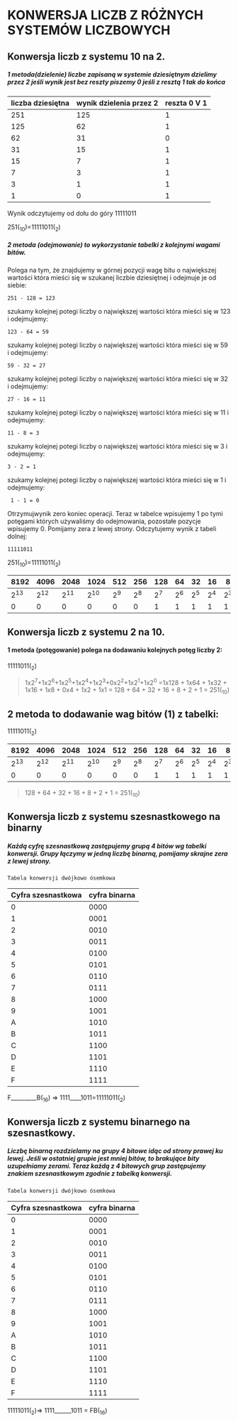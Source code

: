 KONWERSJA LICZB Z RÓŻNYCH SYSTEMÓW LICZBOWYCH
===========================================
Konwersja liczb z systemu 10 na 2.
---------------------------------------------
##### 1 metoda(dzielenie) liczbe zapisaną w systemie dziesiętnym dzielimy przez 2 jeśli wynik jest bez reszty piszemy 0 jeśli z resztą 1 tak do końca

| liczba dziesiętna |wynik dzielenia przez 2 |reszta 0 V 1|
| ------ | ------ |  ------ |
|251 |125|1|
| 125|62 |1|
| 62 |31 |0|
| 31 |15 |1|
|15  | 7 |1|
| 7  | 3 |1|
| 3  | 1 |1|
| 1  | 0 |1|

Wynik odczytujemy od dołu do góry 11111011

251(<sub>10</sub>)=11111011(<sub>2</sub>)

##### 2 metoda (odejmowanie) to wykorzystanie tabelki z kolejnymi wagami bitów. 
Polega na tym, że znajdujemy w górnej pozycji wagę bitu o największej wartości która mieści się w szukanej liczbie dziesiętnej i odejmuje je od siebie:

    251 - 128 = 123

szukamy kolejnej potegi liczby  o największej wartości która mieści się w 123 i odejmujemy:
    
    123 - 64 = 59

szukamy kolejnej potegi liczby  o największej wartości która mieści się w 59 i odejmujemy:
    
    59 - 32 = 27

szukamy kolejnej potegi liczby  o największej wartości która mieści się w 32 i odejmujemy:
    
    27 - 16 = 11

szukamy kolejnej potegi liczby  o największej wartości która mieści się w 11 i odejmujemy:
    
    11 - 8 = 3

szukamy kolejnej potegi liczby  o największej wartości która mieści się w 3 i odejmujemy:
    
    3 - 2 = 1

szukamy kolejnej potegi liczby  o największej wartości która mieści się w 1 i odejmujemy:
    
     1 - 1 = 0

Otrzymujwynik zero koniec operacji. Teraz w tabelce wpisujemy 1 po tymi potęgami których używaliśmy do odejmowania, pozostałe pozycje wpisujemy 0. Pomijamy zera z lewej strony. Odczytujemy wynik z tabeli dolnej:

    11111011
    
251(<sub>10</sub>)=11111011(<sub>2</sub>)

8192 |4096 |2048|1024 |512 |256 |128 |64 | 32 |16 | 8 |4|2|1|
| - | - | - | - | - | -| - | - | - | - | - | - |  -| - |  
|2<sup>13</sup>|2<sup>12</sup>|2<sup>11</sup>|2<sup>10</sup>|2<sup>9</sup>|2<sup>8</sup>|2<sup>7</sup>|2<sup>6</sup>|2<sup>5</sup>|2<sup>4</sup>|2<sup>3</sup>|2<sup>2</sup>|2<sup>1</sup>|2<sup>0</sup>|
 | 0 |0 | 0 | 0 | 0 | 0 | 1 | 1 | 1 | 1 | 1 | 0 | 1| 1 |
 
 Konwersja liczb z systemu 2 na 10.
---------------------------------------------
#### 1 metoda (potęgowanie) polega na dodawaniu kolejnych potęg liczby 2:
11111011(<sub>2</sub>)

>1x2<sup>7</sup>+1x2<sup>6</sup>+1x2<sup>5</sup>+1x2<sup>4</sup>+1x2<sup>3</sup>+0x2<sup>2</sup>+1x2<sup>1</sup>+1x2<sup>0</sup> =1x128 + 1x64 + 1x32 + 1x16 + 1x8 + 0x4 + 1x2 + 1x1 = 128 + 64 + 32 + 16 + 8 + 2 + 1 = 251(<sub>10</sub>)
## 2 metoda to dodawanie wag bitów (1) z tabelki:
11111011(<sub>2</sub>)

8192 |4096 |2048|1024 |512 |256 |128 |64 | 32 |16 | 8 |4|2|1|
| - | - | - | - | - | -| - | - | - | - | - | - |  -| - |  
|2<sup>13</sup>|2<sup>12</sup>|2<sup>11</sup>|2<sup>10</sup>|2<sup>9</sup>|2<sup>8</sup>|2<sup>7</sup>|2<sup>6</sup>|2<sup>5</sup>|2<sup>4</sup>|2<sup>3</sup>|2<sup>2</sup>|2<sup>1</sup>|2<sup>0</sup>|
 | 0 |0 | 0 | 0 | 0 | 0 | 1 | 1 | 1 | 1 | 1 | 0 | 1| 1 |
 
>128 + 64 + 32 + 16 + 8 + 2 + 1 = 251(<sub>10</sub>)

 Konwersja liczb z systemu szesnastkowego na binarny
 -----------------------------------------------
 ##### Każdą cyfrę szesnastkową zastępujemy grupą 4 bitów wg tabelki konwersji. Grupy łączymy w jedną liczbę binarną, pomijamy skrajne zera z lewej strony.

    Tabela konwersji dwójkowo ósemkowa
    
|Cyfra szesnastkowa| cyfra binarna|
|------------|------------|
| 0 | 0000 |
| 1 | 0001 |
| 2 | 0010 |
| 3 | 0011 |
| 4 | 0100 |
| 5 | 0101 |
| 6 | 0110 |
| 7 | 0111 |
| 8 | 1000 |
| 9 | 1001 |
| A | 1010 |
| B | 1011 |
| C | 1100 |
| D | 1101 |
| E | 1110 |
| F | 1111 |

F_________B(<sub>16</sub>) =>
1111____1011=11111011(<sub>2</sub>)

 Konwersja liczb z systemu binarnego na szesnastkowy.
 -----------------------------------------------
 ##### Liczbę binarną rozdzielamy na grupy 4 bitowe idąc od strony prawej ku lewej. Jeśli w ostatniej grupie jest mniej bitów, to brakujące bity uzupełniamy zerami. Teraz każdą z 4 bitowych grup zastępujemy znakiem szesnastkowym zgodnie z tabelką konwersji.

    Tabela konwersji dwójkowo ósemkowa
    
|Cyfra szesnastkowa| cyfra binarna|
|------------|------------|
| 0 | 0000 |
| 1 | 0001 |
| 2 | 0010 |
| 3 | 0011 |
| 4 | 0100 |
| 5 | 0101 |
| 6 | 0110 |
| 7 | 0111 |
| 8 | 1000 |
| 9 | 1001 |
| A | 1010 |
| B | 1011 |
| C | 1100 |
| D | 1101 |
| E | 1110 |
| F | 1111 |

11111011(<sub>2</sub>)=> 1111______1011 = FB(<sub>16</sub>)
